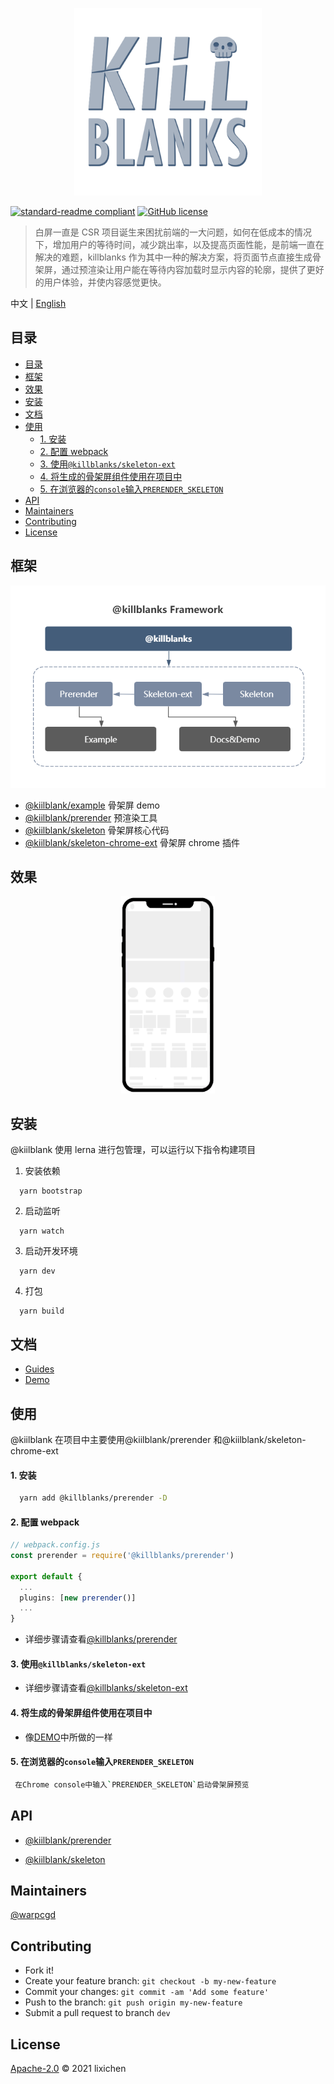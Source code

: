 <p align="center">
  <img src="./assets/killblanks-logo.png" width="300">
</p>

[![standard-readme compliant](https://img.shields.io/badge/standard--readme-OK-green.svg?style=flat-square)](https://github.com/RichardLitt/standard-readme) [![GitHub license](https://img.shields.io/github/license/warpcgd/killblanks)](https://github.com/warpcgd/killblanks/blob/main/LICENSE)

> 白屏一直是 CSR 项目诞生来困扰前端的一大问题，如何在低成本的情况下，增加用户的等待时间，减少跳出率，以及提高页面性能，是前端一直在解决的难题，killblanks 作为其中一种的解决方案，将页面节点直接生成骨架屏，通过预渲染让用户能在等待内容加载时显示内容的轮廓，提供了更好的用户体验，并使内容感觉更快。

中文 | [English](https://github.com/warpcgd/killblanks/blob/main/README_EN.md)

## 目录

- [目录](#目录)
- [框架](#框架)
- [效果](#效果)
- [安装](#安装)
- [文档](#文档)
- [使用](#使用)
    - [1. 安装](#1-安装)
    - [2. 配置 webpack](#2-配置-webpack)
    - [3. 使用`@killblanks/skeleton-ext`](#3-使用killblanksskeleton-ext)
    - [4. 将生成的骨架屏组件使用在项目中](#4-将生成的骨架屏组件使用在项目中)
    - [5. 在浏览器的`console`输入`PRERENDER_SKELETON`](#5-在浏览器的console输入prerender_skeleton)
- [API](#api)
- [Maintainers](#maintainers)
- [Contributing](#contributing)
- [License](#license)

## 框架

<p align="center">
  <img src="./assets/@killblanks_framework.png">
</p>

- [@kiilblank/example]('./packages/example') 骨架屏 demo
- [@kiilblank/prerender]('./packages/prerender') 预渲染工具
- [@kiilblank/skeleton]('./packages/skeleton') 骨架屏核心代码
- [@kiilblank/skeleton-chrome-ext]('./packages/skeleton-chrome-ext') 骨架屏 chrome 插件

## 效果

<p align="center">
  <img src="./assets/preview.gif" width="150" />
</p>

## 安装

@kiilblank 使用 lerna 进行包管理，可以运行以下指令构建项目

1. 安装依赖

```
  yarn bootstrap
```

2. 启动监听

```
  yarn watch
```

3. 启动开发环境

```
  yarn dev
```

4. 打包

```
  yarn build
```

## 文档

- [Guides](https://warpcgd.github.io/killblanks/guides/)
- [Demo](https://warpcgd.github.io/killblanks/demos/)

## 使用

@kiilblank 在项目中主要使用@kiilblank/prerender 和@kiilblank/skeleton-chrome-ext

#### 1. 安装

```sh
  yarn add @killblanks/prerender -D
```

#### 2. 配置 webpack

```ts
// webpack.config.js
const prerender = require('@killblanks/prerender')

export default {
  ...
  plugins: [new prerender()]
  ...
}
```

- 详细步骤请查看[@killblanks/prerender](https://warpcgd.github.io/killblanks/guides/prerender/)

#### 3. 使用`@killblanks/skeleton-ext`

- 详细步骤请查看[@killblanks/skeleton-ext](https://warpcgd.github.io/killblanks/guides/skeleton-ext/)

#### 4. 将生成的骨架屏组件使用在项目中

- 像[DEMO](https://github.com/warpcgd/killblanks/blob/main/packages/docs%26demo/docs/.vuepress/components/effect/basic/index.vue)中所做的一样

#### 5. 在浏览器的`console`输入`PRERENDER_SKELETON`

```sh
 在Chrome console中输入`PRERENDER_SKELETON`启动骨架屏预览
```

## API

- [@kiilblank/prerender]('./packages/prerender')

- [@kiilblank/skeleton]('./packages/skeleton')

## Maintainers

[@warpcgd](https://github.com/warpcgd)

## Contributing

- Fork it!
- Create your feature branch: `git checkout -b my-new-feature`
- Commit your changes: `git commit -am 'Add some feature'`
- Push to the branch: `git push origin my-new-feature`
- Submit a pull request to branch `dev`

## License

[Apache-2.0]('./LICENSE') © 2021 lixichen
